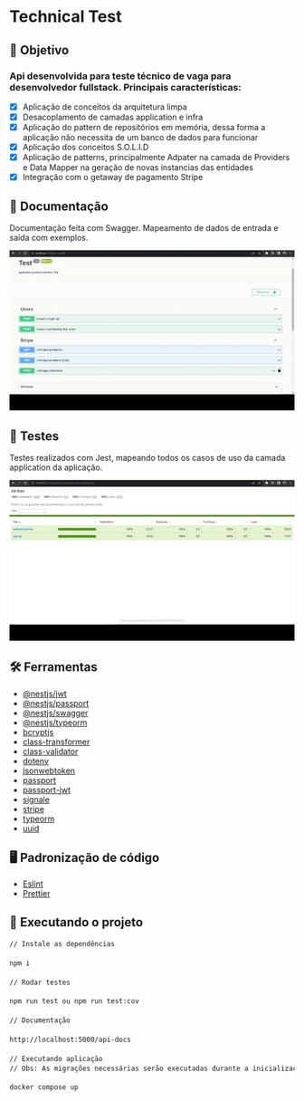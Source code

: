 # Technical Test

## :dart: Objetivo

### Api desenvolvida para teste técnico de vaga para desenvolvedor fullstack. Principais características:

- [x] Aplicação de conceitos da arquitetura limpa
- [x] Desacoplamento de camadas application e infra
- [x] Aplicação do pattern de repositórios em memória, dessa forma a aplicação não necessita de um banco de dados para funcionar
- [x] Aplicação dos conceitos S.O.L.I.D
- [x] Aplicação de patterns, principalmente Adpater na camada de Providers e Data Mapper na geração de novas instancias das entidades
- [x] Integração com o getaway de pagamento Stripe

## :memo: Documentação

Documentação feita com Swagger. Mapeamento de dados de entrada e saída com exemplos.

<div align="center">
	<img src="./src/assets/doc-gif.gif" width="800"alt="doc-gif"/>
</div>

## :rocket: Testes

Testes realizados com Jest, mapeando todos os casos de uso da camada application da aplicação.

<div align="center">
	<img src="./src/assets/tests-gif.gif" width="800"alt="tests-gif"/>
</div>

## :hammer_and_wrench: Ferramentas

- [@nestjs/jwt](https://www.npmjs.com/package/@nestjs/jwt)
- [@nestjs/passport](https://www.npmjs.com/package/@nestjs/passport)
- [@nestjs/swagger](https://www.npmjs.com/package/@nestjs/swagger)
- [@nestjs/typeorm](https://www.npmjs.com/package/@nestjs/typeorm)
- [bcryptjs](https://www.npmjs.com/package/bcryptjs)
- [class-transformer](https://www.npmjs.com/package/class-transformer)
- [class-validator](https://www.npmjs.com/package/class-validator)
- [dotenv](https://www.npmjs.com/package/dotenv)
- [jsonwebtoken](https://www.npmjs.com/package/jsonwebtoken)
- [passport](https://www.npmjs.com/package/passport)
- [passport-jwt](https://www.npmjs.com/package/passport-jwt)
- [signale](https://www.npmjs.com/package/signale)
- [stripe](https://stripe.com/docs)
- [typeorm](https://www.npmjs.com/package/typeorm)
- [uuid](https://www.npmjs.com/package/uuid)

## :desktop_computer: Padronização de código

- [Eslint](https://eslint.org/)
- [Prettier](https://prettier.io/)

## :rocket: Executando o projeto

```bash
// Instale as dependências

npm i

// Rodar testes

npm run test ou npm run test:cov

// Documentação

http://localhost:5000/api-docs

// Executando aplicação
// Obs: As migrações necessárias serão executadas durante a inicialização da aplicação

docker compose up
```
